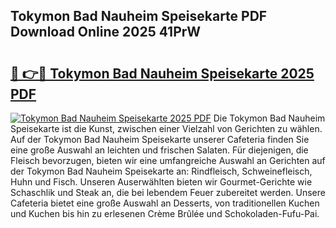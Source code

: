 ## Tokymon Bad Nauheim Speisekarte PDF Download Online 2025 41PrW

# <h2><a href="http://gc6nt9t.nevu.top/?p=Tokymon+Bad+Nauheim+Speisekarte">🔗 👉🔴 Tokymon Bad Nauheim Speisekarte 2025 PDF</a></h2>

[![Tokymon Bad Nauheim Speisekarte 2025 PDF](https://i.imgur.com/dBaPXMq.png)](http://gc6nt9t.nevu.top/?p=Tokymon+Bad+Nauheim+Speisekarte)
Die Tokymon Bad Nauheim Speisekarte ist die Kunst, zwischen einer Vielzahl von Gerichten zu wählen. Auf der Tokymon Bad Nauheim Speisekarte unserer Cafeteria finden Sie eine große Auswahl an leichten und frischen Salaten. Für diejenigen, die Fleisch bevorzugen, bieten wir eine umfangreiche Auswahl an Gerichten auf der Tokymon Bad Nauheim Speisekarte an: Rindfleisch, Schweinefleisch, Huhn und Fisch. Unseren Auserwählten bieten wir Gourmet-Gerichte wie Schaschlik und Steak an, die bei lebendem Feuer zubereitet werden. Unsere Cafeteria bietet eine große Auswahl an Desserts, von traditionellen Kuchen und Kuchen bis hin zu erlesenen Crème Brûlée und Schokoladen-Fufu-Pai.
